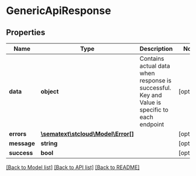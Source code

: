 # GenericApiResponse

## Properties
| Name        | Type                                            | Description                                                                                  | Notes      |
| ----------- | ----------------------------------------------- | -------------------------------------------------------------------------------------------- | ---------- |
| **data**    | **object**                                      | Contains actual data when response is successful. Key and Value is specific to each endpoint | [optional] |
| **errors**  | [**\sematext\stcloud\Model\Error[]**](Error.md) |                                                                                              | [optional] |
| **message** | **string**                                      |                                                                                              | [optional] |
| **success** | **bool**                                        |                                                                                              | [optional] |

[[Back to Model list]](../README.md#documentation-for-models) [[Back to API list]](../README.md#documentation-for-api-endpoints) [[Back to README]](../README.md)
